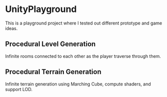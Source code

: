 # UnityPlayground

This is a playground project where I tested out different prototype and game ideas.

## Procedural Level Generation
Infinite rooms connected to each other as the player traverse through them.

## Procedural Terrain Generation
Infinite terrain generation using Marching Cube, compute shaders, and support LOD. 

